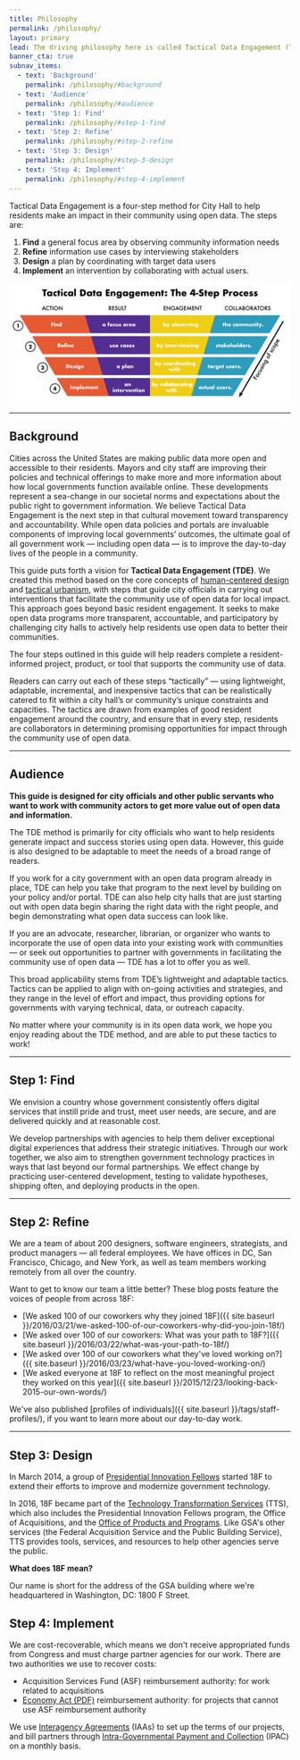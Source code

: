 ```yaml
---
title: Philosophy
permalink: /philosophy/
layout: primary
lead: The driving philosophy here is called Tactical Data Engagement (TDE), which focuses on how governments can facilitate community use of open data.
banner_cta: true
subnav_items:
  - text: 'Background'
    permalink: /philosophy/#background
  - text: 'Audience'
    permalink: /philosophy/#audience
  - text: 'Step 1: Find'
    permalink: /philosophy/#step-1-find
  - text: 'Step 2: Refine'
    permalink: /philosophy/#step-2-refine
  - text: 'Step 3: Design'
    permalink: /philosophy/#step-3-design
  - text: 'Step 4: Implement'
    permalink: /philosophy/#step-4-implement
---
```


Tactical Data Engagement is a four-step method for City Hall to help residents make an impact in their community using open data. The steps are:
1. **Find** a general focus area by observing community information needs
2. **Refine** information use cases by interviewing stakeholders
3. **Design** a plan by coordinating with target data users
4. **Implement** an intervention by collaborating with actual users.

![TDE funnel-grid diagram](https://raw.githubusercontent.com/sunlightpolicy/gitbook-tde/master/assets/tde-funnel-grid.png)

-----

## Background

Cities across the United States are making public data more open and accessible to their residents. Mayors and city staff are improving their policies and technical offerings to make more and more information about how local governments function available online. These developments represent a sea-change in our societal norms and expectations about the public right to government information. We believe Tactical Data Engagement is the next step in that cultural movement toward transparency and accountability. While open data policies and portals are invaluable components of improving local governments’ outcomes, the ultimate goal of all government work — including open data — is to improve the day-to-day lives of the people in a community.

This guide puts forth a vision for **Tactical Data Engagement \(TDE\)**. We created this method based on the core concepts of [human-centered design](https://en.wikipedia.org/wiki/Human-centered_design) and [tactical urbanism](https://issuu.com/streetplanscollaborative/docs/tactical_urbanism_vol_2_final), with steps that guide city officials in carrying out interventions that facilitate the community use of open data for local impact. This approach goes beyond basic resident engagement. It seeks to make open data programs more transparent, accountable, and participatory by challenging city halls to actively help residents use open data to better their communities.

The four steps outlined in this guide will help readers complete a resident-informed project, product, or tool that supports the community use of data.

Readers can carry out each of these steps “tactically” — using lightweight, adaptable, incremental, and inexpensive tactics that can be realistically catered to fit within a city hall’s or community’s unique constraints and capacities. The tactics are drawn from examples of good resident engagement around the country, and ensure that in every step, residents are collaborators in determining promising opportunities for impact through the community use of open data.

-----

## Audience

**This guide is designed for city officials and other public servants who want to work with community actors to get more value out of open data and information.**

The TDE method is primarily for city officials who want to help residents generate impact and success stories using open data. However, this guide is also designed to be adaptable to meet the needs of a broad range of readers.

If you work for a city government with an open data program already in place, TDE can help you take that program to the next level by building on your policy and/or portal. TDE can also help city halls that are just starting out with open data begin sharing the right data with the right people, and begin demonstrating what open data success can look like.

If you are an advocate, researcher, librarian, or organizer who wants to incorporate the use of open data into your existing work with communities — or seek out opportunities to partner with governments in facilitating the community use of open data — TDE has a lot to offer you as well.

This broad applicability stems from TDE’s lightweight and adaptable tactics. Tactics can be applied to align with on-going activities and strategies, and they range in the level of effort and impact, thus providing options for governments with varying technical, data, or outreach capacity.

No matter where your community is in its open data work, we hope you enjoy reading about the TDE method, and are able to put these tactics to work!

-----

## Step 1: Find

We envision a country whose government consistently offers digital services that instill pride and trust, meet user needs, are secure, and are delivered quickly and at reasonable cost.

We develop partnerships with agencies to help them deliver exceptional digital experiences that address their strategic initiatives. Through our work together, we also aim to strengthen government technology practices in ways that last beyond our formal partnerships. We effect change by practicing user-centered development, testing to validate hypotheses, shipping often, and deploying products in the open.

-----

## Step 2: Refine

We are a team of about 200 designers, software engineers, strategists, and product managers — all federal employees. We have offices in DC, San Francisco, Chicago, and New York, as well as team members working remotely from all over the country.

Want to get to know our team a little better? These blog posts feature the voices of people from across 18F:

- [We asked 100 of our coworkers why they joined 18F]({{ site.baseurl }}/2016/03/21/we-asked-100-of-our-coworkers-why-did-you-join-18f/)
- [We asked over 100 of our coworkers: What was your path to 18F?]({{ site.baseurl }}/2016/03/22/what-was-your-path-to-18f/)
- [We asked over 100 of our coworkers what they've loved working on?]({{ site.baseurl }}/2016/03/23/what-have-you-loved-working-on/)
- [We asked everyone at 18F to reflect on the most meaningful project they worked on this year]({{ site.baseurl }}/2015/12/23/looking-back-2015-our-own-words/)

We've also published [profiles of individuals]({{ site.baseurl }}/tags/staff-profiles/), if you want to learn more about our day-to-day work.

-----

## Step 3: Design

In March 2014, a group of [Presidential Innovation Fellows](https://presidentialinnovationfellows.gov/) started 18F to extend their efforts to improve and modernize government technology.

In 2016, 18F became part of the [Technology Transformation Services](https://www.gsa.gov/tts) (TTS), which also includes the Presidential Innovation Fellows program, the Office of Acquisitions, and the [Office of Products and Programs](https://www.gsa.gov/portal/content/124174). Like GSA's other services (the Federal Acquisition Service and the Public Building Service), TTS provides tools, services, and resources to help other agencies serve the public.

**What does 18F mean?**

Our name is short for the address of the GSA building where we're headquartered in Washington, DC: 1800 F Street.

## Step 4: Implement

We are cost-recoverable, which means we don't receive appropriated funds from Congress and must charge partner agencies for our work. There are two authorities we use to recover costs:

- Acquisition Services Fund (ASF) reimbursement authority: for work related to acquisitions
- [Economy Act (PDF)](http://www.gc.noaa.gov/documents/mou-economyact.pdf) reimbursement authority: for projects that cannot use ASF reimbursement authority

We use [Interagency Agreements](https://pages.18f.gov/iaa-forms/) (IAAs) to set up the terms of our projects, and bill partners through [Intra-Governmental Payment and Collection](https://www.fiscal.treasury.gov/fsservices/gov/acctg/ipac/ipac_home.htm) (IPAC) on a monthly basis.
